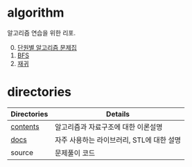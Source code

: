 # algorithm

알고리즘 연습을 위한 리포.

0. [단원별 알고리즘 문제집](./contents/README.md)
1. [BFS](./contents/BFS/README.md)
2. [재귀](./contents/recursion/README.md)

# directories

|Directories|Details|
|---|---|
|[contents](./contents/README.md)|알고리즘과 자료구조에 대한 이론설명|
|[docs](./docs/STL/README.md)|자주 사용하는 라이브러리, STL에 대한 설명|
|source|문제풀이 코드|